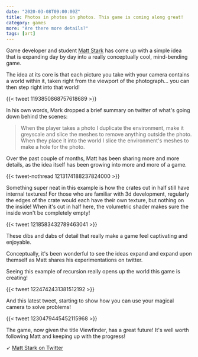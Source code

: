 ```yaml
---
date: "2020-03-08T09:00:00Z"
title: Photos in photos in photos. This game is coming along great!
category: games
more: "Are there more details?"
tags: [art]
---
```


Game developer and student [Matt Stark](https://twitter.com/mattstark256) has come up with a simple idea that is expanding day by day into a really conceptually cool, mind-bending game.

The idea at its core is that each picture you take with your camera contains a world within it, taken right from the viewport of the photograph... you can then step right into that world!

{{< tweet 1193850868757618689 >}}

In his own words, Mark dropped a brief summary on twitter of what's going down behind the scenes:

> When the player takes a photo I duplicate the environment, make it greyscale and slice the meshes to remove anything outside the photo. When they place it into the world I slice the environment's meshes to make a hole for the photo.

Over the past couple of months, Matt has been sharing more and more details, as the idea itself has been growing into more and more of a game.

{{< tweet-nothread 1213174188237824000 >}}

Something super neat in this example is how the crates cut in half still have internal textures! For those who are familiar with 3d development, regularly the edges of the crate would each have their own texture, but nothing on the inside! When it's cut in half here, the volumetric shader makes sure the inside won't be completely empty!

{{< tweet 1218583432789463041 >}}

These dibs and dabs of detail that really make a game feel captivating and enjoyable.

<!--more-->

Conceptually, it's been wonderful to see the ideas expand and expand upon themself as Matt shares his experimentations on twitter.

Seeing this example of recursion really opens up the world this game is creating!

{{< tweet 1224742431381512192 >}}

And this latest tweet, starting to show how you can use your magical camera to solve problems!

{{< tweet 1230479445452115968 >}}

The game, now given the title Viewfinder, has a great future! It's well worth following Matt and keeping up with the progress!

➶ [Matt Stark on Twitter](https://twitter.com/mattstark256)